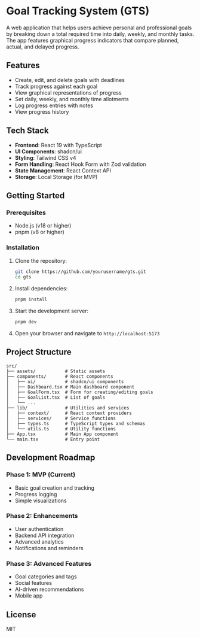# Goal Tracking System (GTS)

A web application that helps users achieve personal and professional goals by breaking down a total required time into daily, weekly, and monthly tasks. The app features graphical progress indicators that compare planned, actual, and delayed progress.

## Features

- Create, edit, and delete goals with deadlines
- Track progress against each goal
- View graphical representations of progress
- Set daily, weekly, and monthly time allotments
- Log progress entries with notes
- View progress history

## Tech Stack

- **Frontend**: React 19 with TypeScript
- **UI Components**: shadcn/ui
- **Styling**: Tailwind CSS v4
- **Form Handling**: React Hook Form with Zod validation
- **State Management**: React Context API
- **Storage**: Local Storage (for MVP)

## Getting Started

### Prerequisites

- Node.js (v18 or higher)
- pnpm (v8 or higher)

### Installation

1. Clone the repository:
   ```bash
   git clone https://github.com/yourusername/gts.git
   cd gts
   ```

2. Install dependencies:
   ```bash
   pnpm install
   ```

3. Start the development server:
   ```bash
   pnpm dev
   ```

4. Open your browser and navigate to `http://localhost:5173`

## Project Structure

```
src/
├── assets/           # Static assets
├── components/       # React components
│   ├── ui/           # shadcn/ui components
│   ├── Dashboard.tsx # Main dashboard component
│   ├── GoalForm.tsx  # Form for creating/editing goals
│   ├── GoalList.tsx  # List of goals
│   └── ...
├── lib/              # Utilities and services
│   ├── context/      # React context providers
│   ├── services/     # Service functions
│   ├── types.ts      # TypeScript types and schemas
│   └── utils.ts      # Utility functions
├── App.tsx           # Main App component
└── main.tsx          # Entry point
```

## Development Roadmap

### Phase 1: MVP (Current)
- Basic goal creation and tracking
- Progress logging
- Simple visualizations

### Phase 2: Enhancements
- User authentication
- Backend API integration
- Advanced analytics
- Notifications and reminders

### Phase 3: Advanced Features
- Goal categories and tags
- Social features
- AI-driven recommendations
- Mobile app

## License

MIT
